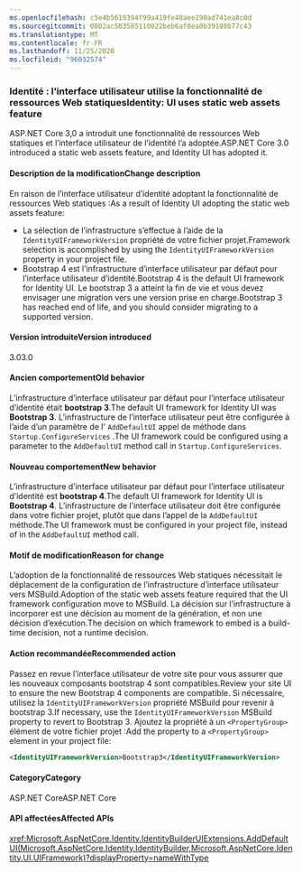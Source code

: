 ```yaml
---
ms.openlocfilehash: c5e4b5619394f99a419fe48aee190ad741ea8c0d
ms.sourcegitcommit: 0802ac583585110022beb6af8ea0b39188b77c43
ms.translationtype: MT
ms.contentlocale: fr-FR
ms.lasthandoff: 11/25/2020
ms.locfileid: "96032574"
---
```

### <a name="identity-ui-uses-static-web-assets-feature"></a><span data-ttu-id="3b741-101">Identité : l’interface utilisateur utilise la fonctionnalité de ressources Web statiques</span><span class="sxs-lookup"><span data-stu-id="3b741-101">Identity: UI uses static web assets feature</span></span>

<span data-ttu-id="3b741-102">ASP.NET Core 3,0 a introduit une fonctionnalité de ressources Web statiques et l’interface utilisateur de l’identité l’a adoptée.</span><span class="sxs-lookup"><span data-stu-id="3b741-102">ASP.NET Core 3.0 introduced a static web assets feature, and Identity UI has adopted it.</span></span>

#### <a name="change-description"></a><span data-ttu-id="3b741-103">Description de la modification</span><span class="sxs-lookup"><span data-stu-id="3b741-103">Change description</span></span>

<span data-ttu-id="3b741-104">En raison de l’interface utilisateur d’identité adoptant la fonctionnalité de ressources Web statiques :</span><span class="sxs-lookup"><span data-stu-id="3b741-104">As a result of Identity UI adopting the static web assets feature:</span></span>

- <span data-ttu-id="3b741-105">La sélection de l’infrastructure s’effectue à l’aide de la `IdentityUIFrameworkVersion` propriété de votre fichier projet.</span><span class="sxs-lookup"><span data-stu-id="3b741-105">Framework selection is accomplished by using the `IdentityUIFrameworkVersion` property in your project file.</span></span>
- <span data-ttu-id="3b741-106">Bootstrap 4 est l’infrastructure d’interface utilisateur par défaut pour l’interface utilisateur d’identité.</span><span class="sxs-lookup"><span data-stu-id="3b741-106">Bootstrap 4 is the default UI framework for Identity UI.</span></span> <span data-ttu-id="3b741-107">Le bootstrap 3 a atteint la fin de vie et vous devez envisager une migration vers une version prise en charge.</span><span class="sxs-lookup"><span data-stu-id="3b741-107">Bootstrap 3 has reached end of life, and you should consider migrating to a supported version.</span></span>

#### <a name="version-introduced"></a><span data-ttu-id="3b741-108">Version introduite</span><span class="sxs-lookup"><span data-stu-id="3b741-108">Version introduced</span></span>

<span data-ttu-id="3b741-109">3.0</span><span class="sxs-lookup"><span data-stu-id="3b741-109">3.0</span></span>

#### <a name="old-behavior"></a><span data-ttu-id="3b741-110">Ancien comportement</span><span class="sxs-lookup"><span data-stu-id="3b741-110">Old behavior</span></span>

<span data-ttu-id="3b741-111">L’infrastructure d’interface utilisateur par défaut pour l’interface utilisateur d’identité était **bootstrap 3**.</span><span class="sxs-lookup"><span data-stu-id="3b741-111">The default UI framework for Identity UI was **Bootstrap 3**.</span></span> <span data-ttu-id="3b741-112">L’infrastructure de l’interface utilisateur peut être configurée à l’aide d’un paramètre de l' `AddDefaultUI` appel de méthode dans `Startup.ConfigureServices` .</span><span class="sxs-lookup"><span data-stu-id="3b741-112">The UI framework could be configured using a parameter to the `AddDefaultUI` method call in `Startup.ConfigureServices`.</span></span>

#### <a name="new-behavior"></a><span data-ttu-id="3b741-113">Nouveau comportement</span><span class="sxs-lookup"><span data-stu-id="3b741-113">New behavior</span></span>

<span data-ttu-id="3b741-114">L’infrastructure d’interface utilisateur par défaut pour l’interface utilisateur d’identité est **bootstrap 4**.</span><span class="sxs-lookup"><span data-stu-id="3b741-114">The default UI framework for Identity UI is **Bootstrap 4**.</span></span> <span data-ttu-id="3b741-115">L’infrastructure de l’interface utilisateur doit être configurée dans votre fichier projet, plutôt que dans l’appel de la `AddDefaultUI` méthode.</span><span class="sxs-lookup"><span data-stu-id="3b741-115">The UI framework must be configured in your project file, instead of in the `AddDefaultUI` method call.</span></span>

#### <a name="reason-for-change"></a><span data-ttu-id="3b741-116">Motif de modification</span><span class="sxs-lookup"><span data-stu-id="3b741-116">Reason for change</span></span>

<span data-ttu-id="3b741-117">L’adoption de la fonctionnalité de ressources Web statiques nécessitait le déplacement de la configuration de l’infrastructure d’interface utilisateur vers MSBuild.</span><span class="sxs-lookup"><span data-stu-id="3b741-117">Adoption of the static web assets feature required that the UI framework configuration move to MSBuild.</span></span> <span data-ttu-id="3b741-118">La décision sur l’infrastructure à incorporer est une décision au moment de la génération, et non une décision d’exécution.</span><span class="sxs-lookup"><span data-stu-id="3b741-118">The decision on which framework to embed is a build-time decision, not a runtime decision.</span></span>

#### <a name="recommended-action"></a><span data-ttu-id="3b741-119">Action recommandée</span><span class="sxs-lookup"><span data-stu-id="3b741-119">Recommended action</span></span>

<span data-ttu-id="3b741-120">Passez en revue l’interface utilisateur de votre site pour vous assurer que les nouveaux composants bootstrap 4 sont compatibles.</span><span class="sxs-lookup"><span data-stu-id="3b741-120">Review your site UI to ensure the new Bootstrap 4 components are compatible.</span></span> <span data-ttu-id="3b741-121">Si nécessaire, utilisez la `IdentityUIFrameworkVersion` propriété MSBuild pour revenir à bootstrap 3.</span><span class="sxs-lookup"><span data-stu-id="3b741-121">If necessary, use the `IdentityUIFrameworkVersion` MSBuild property to revert to Bootstrap 3.</span></span> <span data-ttu-id="3b741-122">Ajoutez la propriété à un `<PropertyGroup>` élément de votre fichier projet :</span><span class="sxs-lookup"><span data-stu-id="3b741-122">Add the property to a `<PropertyGroup>` element in your project file:</span></span>

```xml
<IdentityUIFrameworkVersion>Bootstrap3</IdentityUIFrameworkVersion>
```

#### <a name="category"></a><span data-ttu-id="3b741-123">Category</span><span class="sxs-lookup"><span data-stu-id="3b741-123">Category</span></span>

<span data-ttu-id="3b741-124">ASP.NET Core</span><span class="sxs-lookup"><span data-stu-id="3b741-124">ASP.NET Core</span></span>

#### <a name="affected-apis"></a><span data-ttu-id="3b741-125">API affectées</span><span class="sxs-lookup"><span data-stu-id="3b741-125">Affected APIs</span></span>

<xref:Microsoft.AspNetCore.Identity.IdentityBuilderUIExtensions.AddDefaultUI(Microsoft.AspNetCore.Identity.IdentityBuilder,Microsoft.AspNetCore.Identity.UI.UIFramework)?displayProperty=nameWithType>

<!-- 

#### Affected APIs

`M:Microsoft.AspNetCore.Identity.IdentityBuilderUIExtensions.AddDefaultUI(Microsoft.AspNetCore.Identity.IdentityBuilder,Microsoft.AspNetCore.Identity.UI.UIFramework)`

-->
